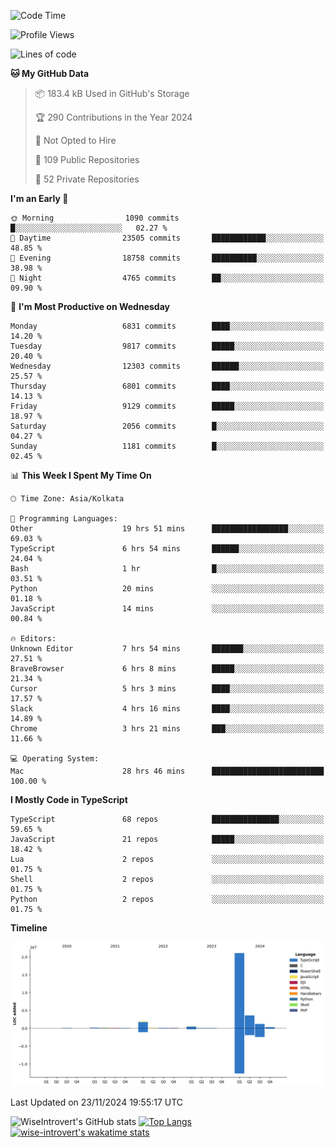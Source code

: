 <!--START_SECTION:waka-->
![Code Time](http://img.shields.io/badge/Code%20Time-1%2C884%20hrs%2045%20mins-blue)

![Profile Views](http://img.shields.io/badge/Profile%20Views-3-blue)

![Lines of code](https://img.shields.io/badge/From%20Hello%20World%20I%27ve%20Written-29.2%20million%20lines%20of%20code-blue)

**🐱 My GitHub Data** 

> 📦 183.4 kB Used in GitHub's Storage 
 > 
> 🏆 290 Contributions in the Year 2024
 > 
> 🚫 Not Opted to Hire
 > 
> 📜 109 Public Repositories 
 > 
> 🔑 52 Private Repositories 
 > 
**I'm an Early 🐤** 

```text
🌞 Morning                1090 commits        █░░░░░░░░░░░░░░░░░░░░░░░░   02.27 % 
🌆 Daytime                23505 commits       ████████████░░░░░░░░░░░░░   48.85 % 
🌃 Evening                18758 commits       ██████████░░░░░░░░░░░░░░░   38.98 % 
🌙 Night                  4765 commits        ██░░░░░░░░░░░░░░░░░░░░░░░   09.90 % 
```
📅 **I'm Most Productive on Wednesday** 

```text
Monday                   6831 commits        ████░░░░░░░░░░░░░░░░░░░░░   14.20 % 
Tuesday                  9817 commits        █████░░░░░░░░░░░░░░░░░░░░   20.40 % 
Wednesday                12303 commits       ██████░░░░░░░░░░░░░░░░░░░   25.57 % 
Thursday                 6801 commits        ████░░░░░░░░░░░░░░░░░░░░░   14.13 % 
Friday                   9129 commits        █████░░░░░░░░░░░░░░░░░░░░   18.97 % 
Saturday                 2056 commits        █░░░░░░░░░░░░░░░░░░░░░░░░   04.27 % 
Sunday                   1181 commits        █░░░░░░░░░░░░░░░░░░░░░░░░   02.45 % 
```


📊 **This Week I Spent My Time On** 

```text
🕑︎ Time Zone: Asia/Kolkata

💬 Programming Languages: 
Other                    19 hrs 51 mins      █████████████████░░░░░░░░   69.03 % 
TypeScript               6 hrs 54 mins       ██████░░░░░░░░░░░░░░░░░░░   24.04 % 
Bash                     1 hr                █░░░░░░░░░░░░░░░░░░░░░░░░   03.51 % 
Python                   20 mins             ░░░░░░░░░░░░░░░░░░░░░░░░░   01.18 % 
JavaScript               14 mins             ░░░░░░░░░░░░░░░░░░░░░░░░░   00.84 % 

🔥 Editors: 
Unknown Editor           7 hrs 54 mins       ███████░░░░░░░░░░░░░░░░░░   27.51 % 
BraveBrowser             6 hrs 8 mins        █████░░░░░░░░░░░░░░░░░░░░   21.34 % 
Cursor                   5 hrs 3 mins        ████░░░░░░░░░░░░░░░░░░░░░   17.57 % 
Slack                    4 hrs 16 mins       ████░░░░░░░░░░░░░░░░░░░░░   14.89 % 
Chrome                   3 hrs 21 mins       ███░░░░░░░░░░░░░░░░░░░░░░   11.66 % 

💻 Operating System: 
Mac                      28 hrs 46 mins      █████████████████████████   100.00 % 
```

**I Mostly Code in TypeScript** 

```text
TypeScript               68 repos            ███████████████░░░░░░░░░░   59.65 % 
JavaScript               21 repos            █████░░░░░░░░░░░░░░░░░░░░   18.42 % 
Lua                      2 repos             ░░░░░░░░░░░░░░░░░░░░░░░░░   01.75 % 
Shell                    2 repos             ░░░░░░░░░░░░░░░░░░░░░░░░░   01.75 % 
Python                   2 repos             ░░░░░░░░░░░░░░░░░░░░░░░░░   01.75 % 
```



**Timeline**

![Lines of Code chart](https://raw.githubusercontent.com/wise-introvert/wise-introvert/master/assets/bar_graph.png)


 Last Updated on 23/11/2024 19:55:17 UTC
<!--END_SECTION:waka-->

![WiseIntrovert's GitHub stats](https://github-readme-stats.vercel.app/api?username=wise-introvert&count_private=true&show_icons=true)
[![Top Langs](https://github-readme-stats.vercel.app/api/top-langs/?username=wise-introvert&langs_count=10)](https://github.com/anuraghazra/github-readme-stats)
[![wise-introvert's wakatime stats](https://github-readme-stats.vercel.app/api/wakatime?username=wiseintrovert)](https://github.com/anuraghazra/github-readme-stats)
